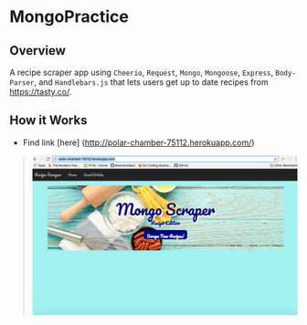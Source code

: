 # MongoPractice

## Overview
A recipe scraper app using `Cheerio`, `Request`, `Mongo`, `Mongoose`, `Express`, `Body-Parser`, and `Handlebars.js` that lets users get up to date recipes from https://tasty.co/. 


## How it Works
* Find link [here] (http://polar-chamber-75112.herokuapp.com/)

> ![UI](./public/assets/images/UI_img.png)